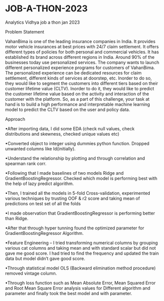 # JOB-A-THON-2023
Analytics Vidhya job a thon jan 2023
 
Problem Statement 

VahanBima is one of the leading insurance companies in India. It provides motor vehicle insurances at best prices with 24/7 claim settlement. It offers different types of policies for both personal and commercial vehicles. It has established its brand across different regions in India. Around 90% of the businesses today use personalized services. The company wants to launch different personalized experience programs for customers of VahanBima. The personalized experience can be dedicated resources for claim settlement, different kinds of services at doorstep, etc. Inorder to do so, they would like to segment the customers into different tiers based on their customer lifetime value (CLTV). Inorder to do it, they would like to predict the customer lifetime value based on the activity and interaction of the customer with the platform. So, as a part of this challenge, your task at hand is to build a high performance and interpretable machine learning model to predict the CLTV based on the user and policy data.

 Approach 
 
•After importing data, I did some EDA (check null values, check distributions and skewness, checked unique values etc)

•Converted object to integer using dummies python function. Dropped unwanted columns like Id(initially).

•Understand the relationship by plotting and through correlation and spearman rank corr.

•Following that I made baselines of two models Ridge and GradientBoostingRegressor. Checked which model is performing best with the help of lazy predict algorithm.

•Then, I trained all the models in 5-fold Cross-validation, experimented various techniques by trusting OOF & r2 score and taking mean of predictions on test set of all the folds

•I made observation that GradientBoostingRegressor is performing better than Ridge. 

•After that through hyper tunning found the optimized parameter for GradientBoostingRegressor Algorithm. 

•Feature Engineering – I tried transforming numerical columns by grouping various cat columns and taking mean and with standard scalar but did not gave me good score. I had tried to find the frequency and updated the train data but model didn’t gave good score.


•Through statistical model OLS (Backward elimination method procedure) removed vintage column.

•Through loss function such as Mean Absolute Error, Mean Squared Error and Root Mean Square Error analysis values for Different algorithm and parameter and finally took the best model and with parameter.
